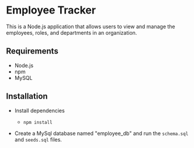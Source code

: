 # Employee Tracker
This is a Node.js application that allows users to view and manage the employees, roles, and departments in an organization.

## Requirements

- Node.js
- npm 
- MySQL

## Installation

- Install dependencies

  -  `npm install`

- Create a MySql database named "employee_db" and run the `schema.sql` and `seeds.sql` files.

